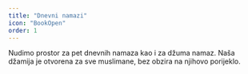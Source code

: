 ```yaml
---
title: "Dnevni namazi"
icon: "BookOpen"
order: 1
---
```


Nudimo prostor za pet dnevnih namaza kao i za džuma namaz. Naša džamija je otvorena za sve muslimane, bez obzira na njihovo porijeklo.
